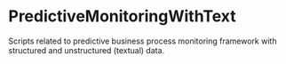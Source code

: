 # PredictiveMonitoringWithText
Scripts related to predictive business process monitoring framework with structured and unstructured (textual) data.
